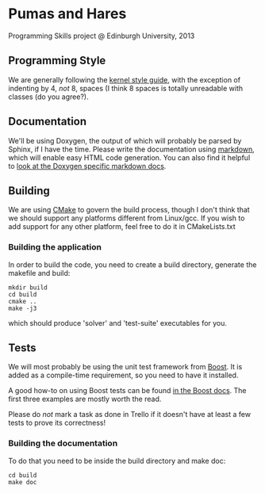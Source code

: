 Pumas and Hares
=====

Programming Skills project @ Edinburgh University, 2013

## Programming Style


We are generally following the [kernel style guide](https://www.kernel.org/doc/Documentation/CodingStyle), with the exception of indenting by 4, *not* 8, spaces (I think 8 spaces is totally unreadable with classes (do you agree?).

## Documentation

We'll be using Doxygen, the output of which will probably be parsed by Sphinx, if I have the time. Please write the documentation using [markdown](http://daringfireball.net/projects/markdown/syntax), which will enable easy HTML code generation. You can also find it helpful to [look at the Doxygen specific markdown docs](http://www.stack.nl/~dimitri/doxygen/manual/markdown.html).

## Building

We are using [CMake](http://www.cmake.org/) to govern the build process, though I don't think that we should support any platforms different from Linux/gcc. If you wish to add support for any other platform, feel free to do it in CMakeLists.txt

### Building the application

In order to build the code, you need to create a build directory, generate the makefile and build:

    mkdir build
    cd build
    cmake ..
    make -j3

which should produce 'solver' and 'test-suite' executables for you.

## Tests

We will most probably be using the unit test framework from [Boost](http://www.boost.org/). It is added as a compile-time requirement, so you need to have it installed.

A good how-to on using Boost tests can be found [in the Boost docs](http://www.boost.org/doc/libs/1_35_0/libs/test/doc/components/utf/index.html). The first three examples are mostly worth the read.

Please do *not* mark a task as done in Trello if it doesn't have at least a few tests to prove its correctness!

### Building the documentation

To do that you need to be inside the build directory and make doc:

    cd build
    make doc

